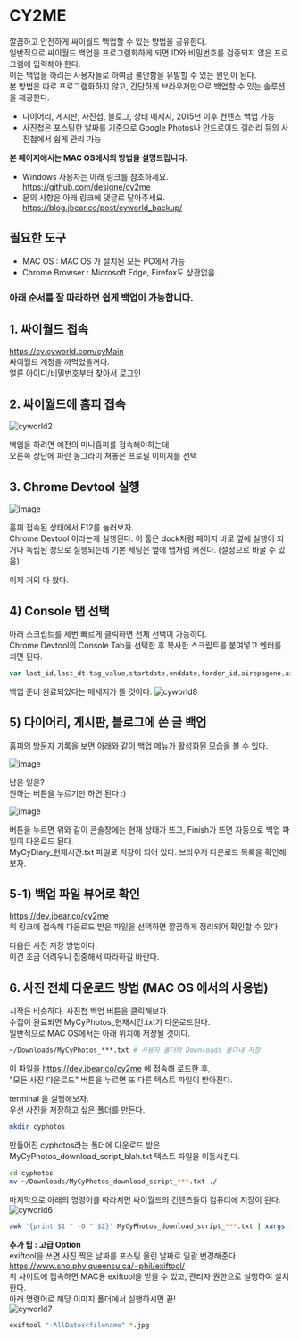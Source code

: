 # CY2ME
 깔끔하고 안전하게 싸이월드 백업할 수 있는 방법을 공유한다.  
 일반적으로 싸이월드 백업을 프로그램화하게 되면 ID와 비밀번호를 검증되지 않은 프로그램에 입력해야 한다.  
 이는 백업을 하려는 사용자들로 하여금 불안함을 유발할 수 있는 원인이 된다.  
 본 방법은 따로 프로그램화하지 않고, 간단하게 브라우저만으로 백업할 수 있는 솔루션을 제공한다.  
 
 * 다이어리, 게시판, 사진첩, 블로그, 상태 메세지, 2015년 이후 컨텐츠 백업 가능
 * 사진첩은 포스팅한 날짜를 기준으로 Google Photos나 안드로이드 갤러리 등의 사진첩에서 쉽게 관리 가능
 
 **본 페이지에서는 MAC OS에서의 방법을 설명드립니다.**
  * Windows 사용자는 아래 링크를 참조하세요.  
  https://github.com/designe/cy2me
  * 문의 사항은 아래 링크에 댓글로 달아주세요.  
  https://blog.jbear.co/post/cyworld_backup/


 ## 필요한 도구
 - MAC OS : MAC OS 가 설치된 모든 PC에서 가능
 - Chrome Browser : Microsoft Edge, Firefox도 상관없음.


### 아래 순서를 잘 따라하면 쉽게 백업이 가능합니다.


## 1. 싸이월드 접속 

 https://cy.cyworld.com/cyMain  
 싸이월드 계정을 까먹었을꺼다.  
 얼른 아이디/비밀번호부터 찾아서 로그인  
 

## 2. 싸이월드에 홈피 접속
![cyworld2](https://github.com/designe/cy2me/blob/master/assets/cy2.PNG?raw=true)
 
 백업을 하려면 예전의 미니홈피를 접속해야하는데  
 오른쪽 상단에 파란 동그라미 쳐놓은 프로필 이미지를 선택


## 3. Chrome Devtool 실행
![image](https://user-images.githubusercontent.com/1748714/71323798-9ce74100-251a-11ea-9bf7-afb6e926d6f3.png)

 홈피 접속된 상태에서 F12를 눌러보자.  
 Chrome Devtool 이라는게 실행된다. 이 툴은 dock처럼 페이지 바로 옆에 실행이 되거나 독립된 창으로 실행되는데 기본 세팅은 옆에 탭처럼 켜진다. (설정으로 바꿀 수 있음)  
 
 이제 거의 다 왔다.


## 4) Console 탭 선택
아래 스크립트를 세번 빠르게 클릭하면 전체 선택이 가능하다.  
Chrome Devtool의 Console Tab을 선택한 후 복사한 스크립트를 붙여넣고 엔터를 치면 된다.
```js
var last_id,last_dt,tag_value,startdate,enddate,forder_id,airepageno,airecase,airelastdate,html="",type="more",search="",allPosts=[],postIdx=0,activateReply=!0;function getBase64Image(s){var t=document.createElement("canvas");return t.width=s.width,t.height=s.height,t.getContext("2d").drawImage(s,0,0),t.toDataURL("image/jpg").replace(/^data:image\/(png|jpg);base64,/,"")}function printImageList(){for(var s="",t=0,a=0;a<allPosts.length;a++)"2"==allPosts[a].type&&(t++,s+="http://nthumb.cyworld.com/thumb?v=0&width=810&url="+allPosts[a].image+" "+allPosts[a].date.replace(/\./gi,"")+"_"+allPosts[a].time.replace(/\:/gi,"")+"00."+t+"."+allPosts[a].image.split(".").pop()+" "+allPosts[a].date.replace(/\./gi,":")+" "+allPosts[a].time+"\n");return s}function saveAs(s,t){var a=document.createElement("a"),e=URL.createObjectURL(t);a.href=e,a.download=s,document.body.appendChild(a),a.click(),setTimeout((function(){document.body.removeChild(a),window.URL.revokeObjectURL(e)}),0)}function collectDiaries(s=!0){activateReply=s,console.log("Start diary backup :)"),$("#diary-backup-status .backup-message").css("display","none"),$("#diary-backup-status .lds-hourglass").css("display","inline-block"),setTimeout((function(){readAllCyPosts("M");var s=new Blob([JSON.stringify(allPosts,null,1)],{type:"text/plain;charset=utf-8"});saveAs("MyCyDiary_"+Date().replace(/\ /gi,"_").split("_GMT")[0]+".txt",s),$("#diary-backup-status .lds-hourglass").css("display","none"),$("#diary-backup-status .backup-message").css("display","inline-block")}),300)}function collectBoards(s=!0){activateReply=s,console.log("Start board backup :)"),$("#board-backup-status .backup-message").css("display","none"),$("#board-backup-status .lds-hourglass").css("display","inline-block"),setTimeout((function(){readAllCyPosts("1");var s=new Blob([JSON.stringify(allPosts,null,1)],{type:"text/plain;charset=utf-8"});saveAs("MyCyBoards_"+Date().replace(/\ /gi,"_").split("_GMT")[0]+".txt",s),$("#board-backup-status .lds-hourglass").css("display","none"),$("#board-backup-status .backup-message").css("display","inline-block")}),300)}function collectBlogs(s=!0){activateReply=s,console.log("Start blog backup :)"),$("#blog-backup-status .backup-message").css("display","none"),$("#blog-backup-status .lds-hourglass").css("display","inline-block"),setTimeout((function(){readAllCyPosts("B");var s=new Blob([JSON.stringify(allPosts,null,1)],{type:"text/plain;charset=utf-8"});saveAs("MyCyBlogs_"+Date().replace(/\ /gi,"_").split("_GMT")[0]+".txt",s),$("#blog-backup-status .lds-hourglass").css("display","none"),$("#blog-backup-status .backup-message").css("display","inline-block")}),300)}function collect2015(s=!0){activateReply=s,console.log("Start new content backup :)"),$("#newcontent-backup-status .backup-message").css("display","none"),$("#newcontent-backup-status .lds-hourglass").css("display","inline-block"),setTimeout((function(){readAllCyPosts("P");var s=new Blob([JSON.stringify(allPosts,null,1)],{type:"text/plain;charset=utf-8"});saveAs("MyCyNewContents_"+Date().replace(/\ /gi,"_").split("_GMT")[0]+".txt",s),$("#newcontent-backup-status .lds-hourglass").css("display","none"),$("#newcontent-backup-status .backup-message").css("display","inline-block")}),300)}function collectStatus(s=!0){activateReply=s,console.log("Start status backup :)"),$("#status-backup-status .backup-message").css("display","none"),$("#status-backup-status .lds-hourglass").css("display","inline-block"),setTimeout((function(){readAllCyPosts("T");var s=new Blob([JSON.stringify(allPosts,null,1)],{type:"text/plain;charset=utf-8"});saveAs("MyCyStatus_"+Date().replace(/\ /gi,"_").split("_GMT")[0]+".txt",s),$("#status-backup-status .lds-hourglass").css("display","none"),$("#status-backup-status .backup-message").css("display","inline-block")}),300)}function collectPhotos(s=!0){activateReply=s,console.log("Start photo backup :)"),$("#photo-backup-status .backup-message").css("display","none"),$("#photo-backup-status .lds-hourglass").css("display","inline-block"),setTimeout((function(){readAllCyPosts("2");var s=new Blob([JSON.stringify(allPosts,null,1)],{type:"text/plain;charset=utf-8"});saveAs("MyCyPhotos_"+Date().replace(/\ /gi,"_").split("_GMT")[0]+".txt",s),$("#photo-backup-status .lds-hourglass").css("display","none"),$("#photo-backup-status .backup-message").css("display","inline-block")}),300)}function readAllCyPosts(s){allPosts=[],postIdx=0,last_dt=null;var t=readCyPost(30,s);if(postIdx=t,t>30){postIdx=30;do{readCyPost(t-postIdx,s),postIdx+=30}while(t-postIdx>0);console.log("Finish")}}function readCyPost(s,t){var a=0;return $.ajax({url:"/home/"+homeTid+"/posts",data:{startdate:startdate,enddate:enddate,folderid:"",tagname:tag_value,lastid:last_id,lastdate:last_dt,listsize:s,homeId:homeTid,airepageno:airepageno,airecase:airecase,airelastdate:airelastdate,searchType:srchType,search:search},cache:!1,dataType:"json",async:!1,success:function(s){last_dt=s.lastdate,a=s.totalCount;var e=postIdx;s.postList.length>0?s.postList.some((function(s,l){if(t&&s.serviceType!=t)return!1;var i={type:s.serviceType,writer:s.writer,viewCount:s.viewCount};switch(i.type){case"2":i.image=s.summaryModel.image,$("#photo-backup-status");break;case"1":$("#board-backup-status");break;case"P":$("#newcontent-backup-status");break;case"T":$("#status-backup-status");break;case"M":$("#diary-backup-status");break;case"B":$("#blog-backup-status");break;case"7":return t?allPosts[e+l]=i:allPosts.push(i),!1}try{$.ajax({url:"/home/"+homeTid+"/post/"+s.identity+"/layer",cache:!1,async:!1,dataType:"html",data:{},success:function(t,a,e){var l=$("<output>").append($.parseHTML(t));if(void 0===$(".textData",l)[0])return!1;"M"!=i.type&&(i.title=$("#cyco-post-title",l)[0].innerText.trim());for(var o="",n=$("section .cyco-imagelet figure img",l),c=0;c<n.length;c++)o+="<img src ='http://nthumb.cyworld.com/thumb?v=0&width=810&url="+decodeURIComponent(n[c].getAttribute("srctext"))+"'/>";var p=$(".textData",l);for(c=0;c<p.length;c++)o+=p[c].innerHTML.trim();(i.content=o,i.date=$(".view1",l)[0].innerText.trim().split(" ")[0].split("\t").pop(),i.time=$(".view1",l)[0].innerText.trim().split(" ")[1],activateReply)?0!=s.commentCount?$.ajax({url:"/home/"+homeTid+"/post/"+s.identity+"/comment",dataType:"json",async:!1,data:{},success:function(s,t,a){for(comment_idx in i.comments=[],s.commentList){var e=s.commentList[comment_idx].contentModel[0];e.name=s.commentList[comment_idx].writer.name,i.comments.push(e)}allPosts.push(i)}}):allPosts.push(i):allPosts.push(i)}})}catch(s){console.error(s)}var o=(e+l)/a*100;console.log("Collecting | "+s.identity+" | "+o.toFixed(2)+"% ["+(e+l)+" / "+a+"] ")})):a=0}}),a}function initializeCy2me(){$('<style>\n.lds-hourglass { display: none;  position: relative;  width: 22px;  height: 22px; }\n .lds-hourglass:after {  content: " ";  display: block;  border-radius: 50%;  width: 0;  height: 0;  margin:6px;  box-sizing: border-box;  border: 10px solid #bbb;  border-color: #bbb transparent #bbb transparent;  animation: lds-hourglass 1.2s infinite;}\n @keyframes lds-hourglass {  0% {    transform: rotate(0);    animation-timing-function: cubic-bezier(0.55, 0.055, 0.675, 0.19);  }  50% {    transform: rotate(900deg); animation-timing-function: cubic-bezier(0.215, 0.61, 0.355, 1);  }  100% {    transform: rotate(1800deg);  }}\n.backup-btn { cursor:pointer; font-size:13px; line-height:25px; color:#777; }\n.backup-status { display:inline-block; font-weight:normal; color:#fe8536;} \n.backup-message { display:inline-block; padding-left:5px; display:none;} \n</style>').appendTo(document.head),$(".profile dfn:first").html("");var s=$("<span class='backup-btn'>").text("다이어리 백업").click(collectDiaries),t=$("<div id='diary-backup-status' class='backup-status'> <div class='lds-hourglass'></div><div class='backup-message'>done</div></span>"),a=$("<span class='backup-btn'>").text("게시판 백업").click(collectBoards),e=$("<div id='board-backup-status' class='backup-status'><div class='lds-hourglass'></div><div class='backup-message'>done</div></span>"),l=$("<span class='backup-btn'>").text("블로그 백업").click(collectBlogs),i=$("<div id='blog-backup-status' class='backup-status'><div class='lds-hourglass'></div><div class='backup-message'>done</div></span>"),o=$("<span class='backup-btn'>").text("사진첩 백업").click(collectPhotos),n=$("<div id='photo-backup-status' class='backup-status'><div class='lds-hourglass'></div><div class='backup-message'>done</div></span>"),c=$("<span class='backup-btn'>").text("2015 이후 백업").click(collect2015),p=$("<div id='newcontent-backup-status' class='backup-status'><div class='lds-hourglass'></div><div class='backup-message'>done</div></span>"),r=$("<span class='backup-btn'>").text("상태 메세지 백업").click(collectStatus),d=$("<div id='status-backup-status' class='backup-status'><div class='lds-hourglass'></div><div class='backup-message'>done</div></span>");$(".profile dfn:first").append(s),$(".profile dfn:first").append(t),$(".profile dfn:first").append($("<em>")),$(".profile dfn:first").append(a),$(".profile dfn:first").append(e),$(".profile dfn:first").append($("<em>")),$(".profile dfn:first").append(l),$(".profile dfn:first").append(i),$(".profile dfn:first").append($("<br>")),$(".profile dfn:first").append(o),$(".profile dfn:first").append(n),$(".profile dfn:first").append($("<em>")),$(".profile dfn:first").append(c),$(".profile dfn:first").append(p),$(".profile dfn:first").append($("<em>")),$(".profile dfn:first").append(r),$(".profile dfn:first").append(d)}"more"==type?(last_id=$(".hiddenId:last").data("id"),last_dt="",airepageno=$("#airepageno").val(),airecase=$("#airecase").val(),airelastdate=$("#airelastdate").val(),srchType=$("#searchType").val(),tag_value=$("#tagname").val(),forder_id=$("#folderid").val()):home_idx=0,initializeCy2me(),console.log("CY2ME : Cyworld 백업 준비 완료 :)");
```

백업 준비 완료되었다는 메세지가 뜰 것이다.
![cyworld8](https://github.com/designe/cy2me/blob/master/assets/cy8.png?raw=true)

## 5) 다이어리, 게시판, 블로그에 쓴 글 백업
홈피의 방문자 기록을 보면 아래와 같이 백업 메뉴가 활성화된 모습을 볼 수 있다.

![image](https://user-images.githubusercontent.com/1748714/71323608-6c9ea300-2518-11ea-9bfc-f3bcf518fdda.png)

남은 일은?  
원하는 버튼을 누르기만 하면 된다 :)

![image](https://user-images.githubusercontent.com/1748714/71323712-a45a1a80-2519-11ea-966c-a1abb6b75fd4.png)

버튼을 누르면 위와 같이 콘솔창에는 현재 상태가 뜨고, Finish가 뜨면 자동으로 백업 파일이 다운로드 된다.  
MyCyDiary_현재시간.txt 파일로 저장이 되어 있다.  브라우저 다운로드 목록을 확인해보자.  


## 5-1) 백업 파일 뷰어로 확인
https://dev.jbear.co/cy2me  
위 링크에 접속해 다운로드 받은 파일을 선택하면 깔끔하게 정리되어 확인할 수 있다.  

다음은 사진 저장 방법이다.  
이건 조금 어려우니 집중해서 따라하길 바란다.


## 6. 사진 전체 다운로드 방법 (MAC OS 에서의 사용법)

시작은 비슷하다. 사진첩 백업 버튼을 클릭해보자.    
수집이 완료되면 MyCyPhotos_현재시간.txt가 다운로드된다.  
일반적으로 MAC OS에서는 아래 위치에 저장될 것이다.
```bash
~/Downloads/MyCyPhotos_***.txt # 사용자 폴더의 Downloads 폴더내 저장
```

이 파일을 https://dev.jbear.co/cy2me 에 접속해 로드한 후,  
"모든 사진 다운로드" 버튼을 누르면 또 다른 텍스트 파일이 받아진다.

terminal 을 실행해보자.  
우선 사진을 저장하고 싶은 폴더를 만든다.  
```bash
mkdir cyphotos
```
만들어진 cyphotos라는 폴더에 다운로드 받은 MyCyPhotos_download_script_blah.txt 텍스트 파일을 이동시킨다.
```bash
cd cyphotos
mv ~/Downloads/MyCyPhotos_download_script_***.txt ./
```

마지막으로 아래의 명령어를 따라치면 싸이월드의 컨텐츠들이 컴퓨터에 저장이 된다.
![cyworld6](https://github.com/designe/cy2me/blob/master/assets/cy6.PNG?raw=true)
```bash
awk '{print $1 " -O " $2}' MyCyPhotos_download_script_***.txt | xargs -n3 wget
```

**추가 팁 : 고급 Option**  
exiftool을 쓰면 사진 찍은 날짜를 포스팅 올린 날짜로 일괄 변경해준다.  
https://www.sno.phy.queensu.ca/~phil/exiftool/  
위 사이트에 접속하면 MAC용 exiftool을 받을 수 있고, 관리자 권한으로 실행하여 설치한다.  
아래 명령어로 해당 이미지 폴더에서 실행하시면 끝!  
![cyworld7](https://github.com/designe/cy2me/blob/master/assets/cy7.PNG?raw=true)
```bash
exiftool "-AllDates<filename" *.jpg
```

